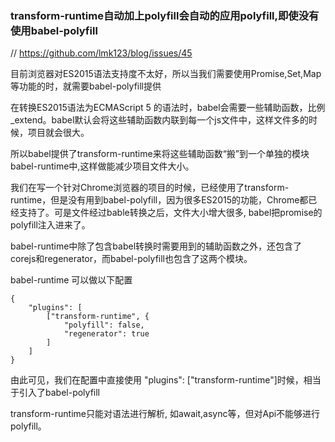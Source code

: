 ### transform-runtime自动加上polyfill会自动的应用polyfill,即使没有使用babel-polyfill
// https://github.com/lmk123/blog/issues/45

目前浏览器对ES2015语法支持度不太好，所以当我们需要使用Promise,Set,Map等功能的时，就需要babel-polyfill提供

在转换ES2015语法为ECMAScript 5 的语法时，babel会需要一些辅助函数，比例_extend。babel默认会将这些辅助函数内联到每一个js文件中，这样文件多的时候，项目就会很大。

所以babel提供了transform-runtime来将这些辅助函数“搬”到一个单独的模块babel-runtime中,这样做能减少项目文件大小。

我们在写一个针对Chrome浏览器的项目的时候，已经使用了transform-runtime，但是没有用到babel-polyfill，因为很多ES2015的功能，Chrome都已经支持了。可是文件经过bable转换之后，文件大小增大很多, babel把promise的polyfill注入进来了。

babel-runtime中除了包含babel转换时需要用到的辅助函数之外，还包含了corejs和regenerator，而babel-polyfill也包含了这两个模块。

babel-runtime 可以做以下配置
```
{
    "plugins": [
        ["transform-runtime", {
            "polyfill": false,
            "regenerator": true
        ]
    ]
}
```
由此可见，我们在配置中直接使用 "plugins": ["transform-runtime"]时候，相当于引入了babel-polyfill



transform-runtime只能对语法进行解析, 如await,async等，但对Api不能够进行polyfill。
